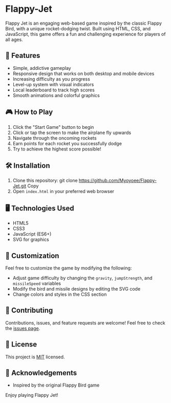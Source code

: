 # Flappy-Jet
Flappy Jet is an engaging web-based game inspired by the classic Flappy Bird, with a unique rocket-dodging twist. Built using HTML, CSS, and JavaScript, this game offers a fun and challenging experience for players of all ages.

## 🚀 Features

- Simple, addictive gameplay
- Responsive design that works on both desktop and mobile devices
- Increasing difficulty as you progress
- Level-up system with visual indicators
- Local leaderboard to track high scores
- Smooth animations and colorful graphics

## 🎮 How to Play

1. Click the "Start Game" button to begin
2. Click or tap the screen to make the airplane fly upwards
3. Navigate through the oncoming rockets
4. Earn points for each rocket you successfully dodge
5. Try to achieve the highest score possible!

## 🛠️ Installation

1. Clone this repository:
git clone https://github.com/Myoyoee/Flappy-Jet.git
Copy
2. Open `index.html` in your preferred web browser

## 🖥️ Technologies Used

- HTML5
- CSS3
- JavaScript (ES6+)
- SVG for graphics

## 🎨 Customization

Feel free to customize the game by modifying the following:

- Adjust game difficulty by changing the `gravity`, `jumpStrength`, and `missileSpeed` variables
- Modify the bird and missile designs by editing the SVG code
- Change colors and styles in the CSS section

## 🤝 Contributing

Contributions, issues, and feature requests are welcome! Feel free to check the [issues page](ttps://github.com/Myoyoee/Flappy-Jet.git).

## 📝 License

This project is [MIT](https://choosealicense.com/licenses/mit/) licensed.

## 🙏 Acknowledgements

- Inspired by the original Flappy Bird game

Enjoy playing Flappy Jet!
